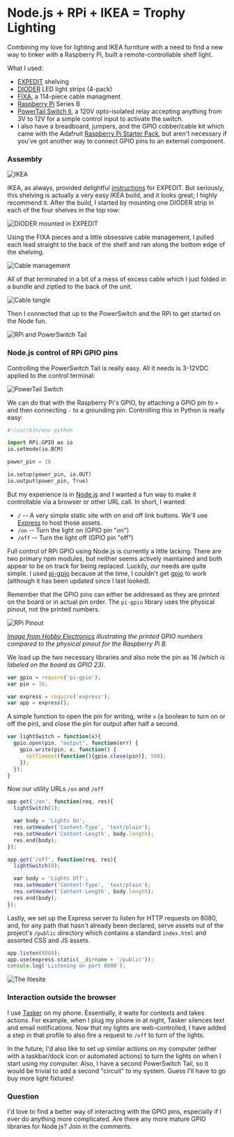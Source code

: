 # Node.js + RPi + IKEA = Trophy Lighting

Combining my love for lighting and IKEA furniture with a need to find a new way to tinker with a Raspberry Pi, built a remote-controllable shelf light.

What I used:

* [EXPEDIT](http://www.ikea.com/us/en/catalog/products/60255588/#/10103088) shelving
* [DIODER](http://www.ikea.com/us/en/catalog/products/20119418) LED light strips (4-pack)
* [FIXA](http://www.ikea.com/us/en/catalog/products/60169251/), a 114-piece cable managment
* [Raspberry Pi](http://www.adafruit.com/products/998) Series B
* [PowerTail Switch II](https://www.adafruit.com/products/268), a 120V opto-isolated relay accepting anything from 3V to 12V for a simple control input to activate the switch.
* I also have a breadboard, jumpers, and the GPIO cobber/cable kit which came with the Adafruit [Raspberry Pi Starter Pack](http://www.adafruit.com/products/1014), but aren't necessary if you've got another way to connect GPIO pins to an external component.

### Assembly

![IKEA][IKEA]

IKEA, as always, provided delightful
[instructions](http://www.ikea.com/us/en/assembly_instructions/expedit-shelving-unit__AA-573046-2_pub.pdf)
for EXPEDIT. But seriously, this shelving is actually a very easy IKEA build,
and it looks great; I highly recommend it. After the build, I started by
mounting one DIODER strip in each of the four shelves in the top row:

![DIODER mounted in EXPEDIT][DIODER]

Using the FIXA pieces and a little obsessive cable management, I pulled each
lead straight to the back of the shelf and ran along the bottom edge of the
shelving.

![Cable management][Cable management]

All of that terminated in a bit of a mess of excess cable which I just folded in
a bundle and ziptied to the back of the unit.

![Cable tangle][Cable tangle]

Then I connected that up to the PowerSwitch and the RPi to get started on the
Node fun.

![RPi and PowerSwitch Tail][RPiPST]

### Node.js control of RPi GPIO pins

Controlling the PowerSwitch Tail is really easy. All it needs is 3-12VDC applied
to the control terminal:

![PowerTail Switch][PowerTail Switch]

We can do that with the Raspberry Pi's GPIO, by attaching a GPIO pin to `+` and
then connecting `-` to a grounding pin. Controlling this in Python is really
easy:

``` python
#!/usr/bin/env python

import RPi.GPIO as io
io.setmode(io.BCM)

power_pin = 18

io.setup(power_pin, io.OUT)
io.output(power_pin, True)
```

But my experience is in [Node.js](http://nodejs.org) and I wanted a fun way to
make it controllable via a browser or other URL call. In short, I wanted:

* `/` -- A very simple static site with on and off link buttons. We'll use [Express](http://expressjs.com/) to host those assets.
* `/on` -- Turn the light on (GPIO pin "on")
* `/off` -- Turn the light off (GPIO pin "off")

Full control of RPi GPIO using Node.js is currently a little lacking. There are
two primary npm modules, but neither seems actively maintained and both appear
to be on track for being replaced. Luckily, our needs are quite simple. I used
[pi-gpio](https://npmjs.org/package/pi-gpio) because at the time, I couldn't get
[gpio](https://npmjs.org/package/gpio) to work (although it has been updated
since I last looked).

Remember that the GPIO pins can either be addressed as they are printed on the
board or in actual pin order. The `pi-gpio` library uses the physical pinout,
not the printed numbers.

![RPi Pinout][RPi Pinout]

_[Image from Hobby Electronics](http://www.hobbytronics.co.uk/raspberry-pi-gpio-pinout) illustrating the printed GPIO numbers compared to the physical pinout for the Raspberry Pi B._

We load up the two necessary libraries and also note the pin as 16
_(which is labeled on the board as GPIO 23)_.

``` js
var gpio = require('pi-gpio');
var pin = 16;

var express = require('express');
var app = express();
```

A simple function to open the pin for writing, write `x` (a boolean to turn on
or off the pin), and close the pin for output after half a second.

``` js
var lightSwitch = function(x){
  gpio.open(pin, "output", function(err) {
    gpio.write(pin, x, function() {
      setTimeout(function(){gpio.close(pin)}, 500);
    });
  });
}
```

Now our utility URLs `/on` and `/off`

``` js
app.get('/on', function(req, res){
  lightSwitch(1);

  var body = 'Lights On';
  res.setHeader('Content-Type', 'text/plain');
  res.setHeader('Content-Length', body.length);
  res.end(body);
});

app.get('/off', function(req, res){
  lightSwitch(0);

  var body = 'Lights Off';
  res.setHeader('Content-Type', 'text/plain');
  res.setHeader('Content-Length', body.length);
  res.end(body);
});
```

Lastly, we set up the Express server to listen for HTTP requests on 8080, and,
for any path that hasn't already been declared, serve assets out of the
project's `/public` directory which contains a standard `index.html` and
assorted CSS and JS assets.

``` js
app.listen(8080);
app.use(express.static(__dirname + '/public'));
console.log('Listening on port 8080');
```

![The litesite][The litesite]

### Interaction outside the browser

I use
[Tasker](https://play.google.com/store/apps/details?id=net.dinglisch.android.taskerm&hl=en)
on my phone. Essentially, it waits for contexts and takes actions. For example,
when I plug my phone in at night, Tasker silences text and email notifications.
Now that my lights are web-controlled, I have added a step in that profile to
also fire a request to `/off` to turn of the lights.

In the future, I'd also like to set up similar actions on my computer (either
with a taskbar/dock icon or automated actions) to turn the lights on when I
start using my computer. Also, I have a second PowerSwitch Tail, so it would be
trivial to add a second "circuit" to my system. Guess I'll have to go buy more
light fixtures!

### Question

I'd love to find a better way of interacting with the GPIO pins, especially if I
ever do anything more complicated. Are there any more mature GPIO libraries for
Node.js? Join in the comments.


[DIODER]: /assets/ikea-rpi/dsc_1332.jpg
[Cable management]: /assets/ikea-rpi/dsc_1346.jpg
[Cable tangle]: /assets/ikea-rpi/dsc_1349.jpg
[RPiPST]: /assets/ikea-rpi/dsc_1352.jpg
[PowerTail Switch]: /assets/ikea-rpi/dsc_1353.jpg
[RPi Pinout]: /assets/ikea-rpi/gpio-pinout-rev2.jpg
[The litesite]: /assets/ikea-rpi/lightsite.png
[IKEA]: /assets/ikea-rpi/ikea.png
